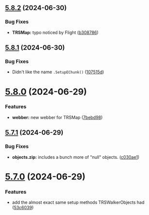 ## [5.8.2](https://github.com/Torwent/SRL-T/compare/v5.8.1...v5.8.2) (2024-06-30)


### Bug Fixes

* **TRSMap:** typo noticed by Flight ([b308786](https://github.com/Torwent/SRL-T/commit/b3087865ca9d9aae83ed2b4066b4b15c8e62bf7a))



## [5.8.1](https://github.com/Torwent/SRL-T/compare/v5.8.0...v5.8.1) (2024-06-30)


### Bug Fixes

* Didn't like the name `.SetupEChunk()` ([107515d](https://github.com/Torwent/SRL-T/commit/107515d042873006a0e52e9b858f6c39b9e3ed65))



# [5.8.0](https://github.com/Torwent/SRL-T/compare/v5.7.1...v5.8.0) (2024-06-29)


### Features

* **webber:** new webber for TRSMap ([7bebd98](https://github.com/Torwent/SRL-T/commit/7bebd9865fa2c1c25076bbbffa26bec8f02db1ec))



## [5.7.1](https://github.com/Torwent/SRL-T/compare/v5.7.0...v5.7.1) (2024-06-29)


### Bug Fixes

* **objects.zip:** includes a bunch more of "null" objects. ([c030ae1](https://github.com/Torwent/SRL-T/commit/c030ae14de9d62ce70a3d8a841b4c72fa0ce0dec))



# [5.7.0](https://github.com/Torwent/SRL-T/compare/v5.6.4...v5.7.0) (2024-06-29)


### Features

* add the almost exact same setup methods TRSWalkerObjects had ([53c6039](https://github.com/Torwent/SRL-T/commit/53c60395ee040ad6e277a1200697ad7339013634))




